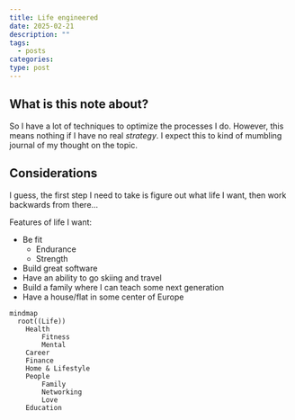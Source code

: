 ```yaml
---
title: Life engineered
date: 2025-02-21
description: ""
tags:
  - posts
categories: 
type: post
---
```


## What is this note about?

So I have a lot of techniques to optimize the processes I do. 
However, this means nothing if I have no real *strategy*.
I expect this to kind of mumbling journal of my thought on
the topic.

## Considerations

I guess, the first step I need to take is figure out what life 
I want, then work backwards from there... 

Features of life I want:

- Be fit
	- Endurance
	- Strength
- Build great software
- Have an ability to go skiing and travel
- Build a family where I can teach some next generation
- Have a house/flat in some center of Europe

```mermaid
mindmap
  root((Life))
    Health
        Fitness
        Mental
    Career
    Finance
    Home & Lifestyle
    People
        Family
        Networking
        Love
    Education
```